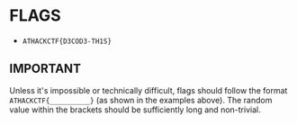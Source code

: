 # FLAGS

- `ATHACKCTF{D3COD3-TH1S}` 

## IMPORTANT
Unless it's impossible or technically difficult, flags should follow the format `ATHACKCTF{__________}` 
(as shown in the examples above). The random value within the brackets should be sufficiently long and non-trivial.
